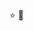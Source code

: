  ⭐ 💜

<!---
TheEnojo/TheEnojo is a ✨ special ✨ repository because its `README.md` (this file) appears on your GitHub profile.
You can click the Preview link to take a look at your changes.
--->
